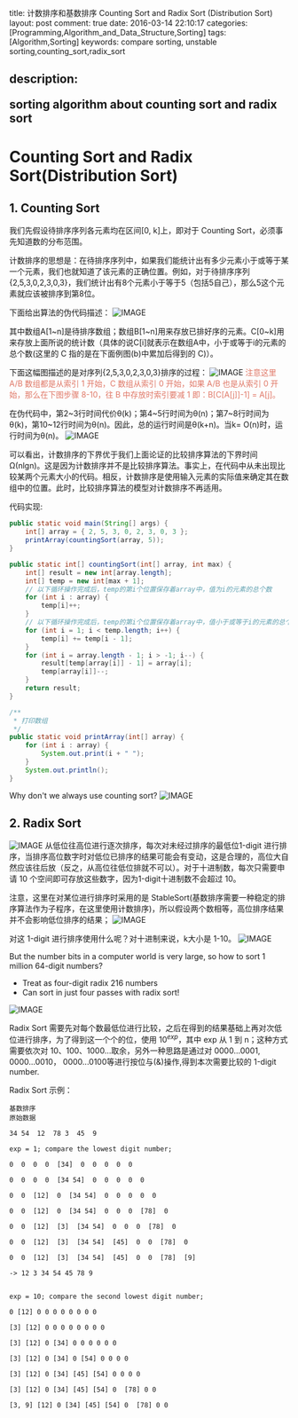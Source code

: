title: 计数排序和基数排序 Counting Sort and Radix Sort (Distribution Sort)
layout: post
comment: true
date: 2016-03-14 22:10:17
categories: [Programming,Algorithm_and_Data_Structure,Sorting]
tags: [Algorithm,Sorting]
keywords: compare sorting, unstable sorting,counting_sort,radix_sort

description: <div class="note info"><p>sorting algorithm about counting sort and radix sort</p></div>
---

# Counting Sort and Radix Sort(Distribution Sort)
## 1. Counting Sort
我们先假设待排序序列各元素均在区间[0, k]上，即对于 Counting Sort，必须事先知道数的分布范围。

计数排序的思想是：在待排序序列中，如果我们能统计出有多少元素小于或等于某一个元素，我们也就知道了该元素的正确位置。例如，对于待排序序列{2,5,3,0,2,3,0,3}，我们统计出有8个元素小于等于5（包括5自己），那么5这个元素就应该被排序到第8位。

下面给出算法的伪代码描述：
![IMAGE](resources/397A652C132B9839EDF8288B040E84E4.jpg)

其中数组A[1~n]是待排序数组；数组B[1~n]用来存放已排好序的元素。C[0~k]用来存放上面所说的统计数（具体的说C[i]就表示在数组A中，小于或等于i的元素的总个数(这里的 C 指的是在下面例图(b)中累加后得到的 C)）。

下面这幅图描述的是对序列{2,5,3,0,2,3,0,3}排序的过程：
![IMAGE](resources/5FE97F532BF8FFA134365EDA5D535F16.jpg)
<span style=" color:#e07766">注意这里 A/B 数组都是从索引 1 开始，C 数组从索引 0 开始，如果 A/B 也是从索引 0 开始，那么在下图步骤 8-10，往 B 中存放时索引要减 1 即：B[C[A[j]]-1] = A[j]。</span>

在伪代码中，第2~3行时间代价θ(k)；第4~5行时间为θ(n)；第7~8行时间为θ(k)，第10~12行时间为θ(n)。因此，总的运行时间是θ(k+n)。当k= O(n)时，运行时间为θ(n)。
![IMAGE](resources/4A88DD7EF4737DFD6AD95E0C4D660B41.jpg)

可以看出，计数排序的下界优于我们上面论证的比较排序算法的下界时间Ω(nlgn)。这是因为计数排序并不是比较排序算法。事实上，在代码中从未出现比较某两个元素大小的代码。相反，计数排序是使用输入元素的实际值来确定其在数组中的位置。此时，比较排序算法的模型对计数排序不再适用。

代码实现:
```Java
public static void main(String[] args) {
	int[] array = { 2, 5, 3, 0, 2, 3, 0, 3 };
	printArray(countingSort(array, 5));
}

public static int[] countingSort(int[] array, int max) {
	int[] result = new int[array.length];
	int[] temp = new int[max + 1];
	// 以下循环操作完成后，temp的第i个位置保存着array中，值为i的元素的总个数
	for (int i : array) {
		temp[i]++;
	}
	// 以下循环操作完成后，temp的第i个位置保存着array中，值小于或等于i的元素的总个数
	for (int i = 1; i < temp.length; i++) {
		temp[i] += temp[i - 1];
	}
	for (int i = array.length - 1; i > -1; i--) {
		result[temp[array[i]] - 1] = array[i];
		temp[array[i]]--;
	}
	return result;
}

/**
 * 打印数组
 */
public static void printArray(int[] array) {
	for (int i : array) {
		System.out.print(i + " ");
	}
	System.out.println();
}
```
Why don't we always use counting sort?
![IMAGE](resources/80FDF16C335C3600DCCA6E0D8A063F69.jpg)

## 2. Radix Sort
![IMAGE](resources/B5D1093A74E3EB5B69300495A9CDE8B5.jpg)
从低位往高位进行逐次排序，每次对未经过排序的最低位1-digit 进行排序，当排序高位数字时对低位已排序的结果可能会有变动，这是合理的，高位大自然应该往后放（反之，从高位往低位排就不可以）。对于十进制数，每次只需要申请 10 个空间即可存放这些数字，因为1-digit十进制数不会超过 10。

注意，这里在对某位进行排序时采用的是 StableSort(基数排序需要一种稳定的排序算法作为子程序，在这里使用计数排序)，所以假设两个数相等，高位排序结果并不会影响低位排序的结果；
![IMAGE](resources/8EE2A6ADB835AB37E3D0E0D29002FFEA.jpg)

对这 1-digit 进行排序使用什么呢？对十进制来说，k大小是 1-10。
![IMAGE](resources/861A44E181015F24D3E6477DCF2CC190.jpg)

But the number bits in a computer world is very large, so how to sort 1 million 64-digit numbers?
- Treat as four-digit radix 216 numbers
- Can sort in just four passes with radix sort!

![IMAGE](resources/0442F4576774D3E645AB9930454EE97C.jpg)

Radix Sort 需要先对每个数最低位进行比较，之后在得到的结果基础上再对次低位进行排序，为了得到这一个个的位，使用 $10^{exp}$，其中 exp 从 1 到 n；这种方式需要依次对 10、100、1000...取余，另外一种思路是通过对 0000...0001, 0000...0010， 0000...0100等进行按位与(&)操作,得到本次需要比较的 1-digit number.

Radix Sort 示例：
```
基数排序
原始数据

34 54  12  78 3  45  9  

exp = 1; compare the lowest digit number;

0  0  0  0  [34]  0  0  0  0  0

0  0  0  0  [34 54]  0  0  0  0  0

0  0  [12]  0  [34 54]  0  0  0  0  0

0  0  [12]  0  [34 54]  0  0  0  [78]  0

0  0  [12]  [3]  [34 54]  0  0  0  [78]  0

0  0  [12]  [3]  [34 54]  [45]  0  0  [78]  0

0  0  [12]  [3]  [34 54]  [45]  0  0  [78]  [9]

-> 12 3 34 54 45 78 9

 
exp = 10; compare the second lowest digit number;

0 [12] 0 0 0 0 0 0 0 0 

[3] [12] 0 0 0 0 0 0 0 0 

[3] [12] 0 [34] 0 0 0 0 0 0 

[3] [12] 0 [34] 0 [54] 0 0 0 0 

[3] [12] 0 [34] [45] [54] 0 0 0 0 

[3] [12] 0 [34] [45] [54] 0  [78] 0 0

[3, 9] [12] 0 [34] [45] [54] 0  [78] 0 0
```
